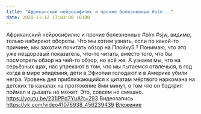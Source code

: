 ```yaml
---
title: "Африканский нейросифилис и прочие болезненные #blm..."
date: 2020-11-12 17:03:00 +0300
---
```


Африканский нейросифилис и прочие болезненные #blm #sjw, видимо, только набирают обороты. Что мы хотим узнать, если по какой-то причине, мы захотим почитать обзор на Плойку5 ? Понимаю, что это уже нездоровый показатель, что-то читать, вместо того, что бы посмотреть обзор на чей-то обзор, но всё же. А узнаем мы, что на серьёзных щах, нас упрекают в том, что мы пытаемся отвлечься, в год когда в мире эпидемия, дети в Эфиопии голодают и в Америке убили негра. Уровень дня приближающийся к цитатам мёртвого наркомана на детских тв каналах на протяжение 8ми минут, о том что он бэдтрип поймал и дышать не может.
Это, совсем не смешно.
https://youtu.be/231iPPd7YuA?t=293
Видеозапись
<a class="vk-attach" href="https://vk.com/video41076938_456239439">https://vk.com/video41076938_456239439</a>
<a class="vk-attach" href="https://vk.com/video41076938_456239439">Вложение</a>
